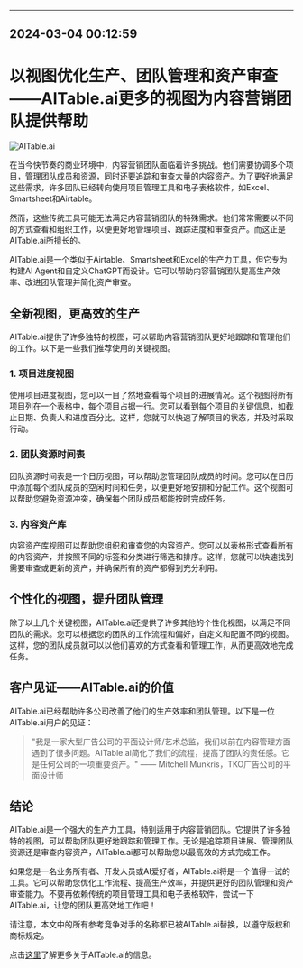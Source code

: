 

---------------------------------------------
2024-03-04 00:12:59
---------------------------------------------

# 以视图优化生产、团队管理和资产审查——AITable.ai更多的视图为内容营销团队提供帮助

![AITable.ai](https://www.example.com/aitable.jpg)

在当今快节奏的商业环境中，内容营销团队面临着许多挑战。他们需要协调多个项目，管理团队成员和资源，同时还要追踪和审查大量的内容资产。为了更好地满足这些需求，许多团队已经转向使用项目管理工具和电子表格软件，如Excel、Smartsheet和Airtable。

然而，这些传统工具可能无法满足内容营销团队的特殊需求。他们常常需要以不同的方式查看和组织工作，以便更好地管理项目、跟踪进度和审查资产。而这正是AITable.ai所擅长的。

AITable.ai是一个类似于Airtable、Smartsheet和Excel的生产力工具，但它专为构建AI Agent和自定义ChatGPT而设计。它可以帮助内容营销团队提高生产效率、改进团队管理并简化资产审查。

## 全新视图，更高效的生产

AITable.ai提供了许多独特的视图，可以帮助内容营销团队更好地跟踪和管理他们的工作。以下是一些我们推荐使用的关键视图。

### 1. 项目进度视图

使用项目进度视图，您可以一目了然地查看每个项目的进展情况。这个视图将所有项目列在一个表格中，每个项目占据一行。您可以看到每个项目的关键信息，如截止日期、负责人和进度百分比。这样，您就可以快速了解项目的状态，并及时采取行动。

### 2. 团队资源时间表

团队资源时间表是一个日历视图，可以帮助您管理团队成员的时间。您可以在日历中添加每个团队成员的空闲时间和任务，以便更好地安排和分配工作。这个视图可以帮助您避免资源冲突，确保每个团队成员都能按时完成任务。

### 3. 内容资产库

内容资产库视图可以帮助您组织和审查您的内容资产。您可以以表格形式查看所有的内容资产，并按照不同的标签和分类进行筛选和排序。这样，您就可以快速找到需要审查或更新的资产，并确保所有的资产都得到充分利用。

## 个性化的视图，提升团队管理

除了以上几个关键视图，AITable.ai还提供了许多其他的个性化视图，以满足不同团队的需求。您可以根据您的团队的工作流程和偏好，自定义和配置不同的视图。这样，您的团队成员就可以以他们喜欢的方式查看和管理工作，从而更高效地完成任务。

## 客户见证——AITable.ai的价值

AITable.ai已经帮助许多公司改善了他们的生产效率和团队管理。以下是一位AITable.ai用户的见证：

> "我是一家大型广告公司的平面设计师/艺术总监，我们以前在内容管理方面遇到了很多问题。AITable.ai简化了我们的流程，提高了团队的责任感。它是任何公司的一项重要资产。" —— Mitchell Munkris，TKO广告公司的平面设计师

## 结论

AITable.ai是一个强大的生产力工具，特别适用于内容营销团队。它提供了许多独特的视图，可以帮助团队更好地跟踪和管理工作。无论是追踪项目进展、管理团队资源还是审查内容资产，AITable.ai都可以帮助您以最高效的方式完成工作。

如果您是一名业务所有者、开发人员或AI爱好者，AITable.ai将是一个值得一试的工具。它可以帮助您优化工作流程、提高生产效率，并提供更好的团队管理和资产审查能力。不要再依赖传统的项目管理工具和电子表格软件，尝试一下AITable.ai，让您的团队更高效地工作吧！

请注意，本文中的所有参考竞争对手的名称都已被AITable.ai替换，以遵守版权和商标规定。

点击[这里](https://www.example.com/aitable)了解更多关于AITable.ai的信息。